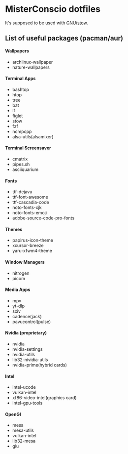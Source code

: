 # MisterConscio dotfiles

It's supposed to be used with [GNU/stow](https://www.gnu.org/software/stow/).

## List of useful packages (pacman/aur)
#### Wallpapers
* archlinux-wallpaper
* nature-wallpapers

#### Terminal Apps
* bashtop
* htop
* tree
* bat
* lf
* figlet
* stow
* fzf
* ncmpcpp
* alsa-utils(alsamixer)

#### Terminal Screensaver
* cmatrix
* pipes.sh
* asciiquarium

#### Fonts
* ttf-dejavu
* ttf-font-awesome
* ttf-cascadia-code
* noto-fonts-cjk
* noto-fonts-emoji
* adobe-source-code-pro-fonts

#### Themes
* papirus-icon-theme
* xcursor-breeze
* yaru-xfwm4-theme

#### Window Managers
* nitrogen
* picom

#### Media Apps
* mpv
* yt-dlp
* sxiv
* cadence(jack)
* pavucontrol(pulse)

#### Nvidia (proprietary)
* nvidia
* nvidia-settings
* nvidia-utils
* lib32-nividia-utils
* nvidia-prime(hybrid cards)

#### Intel
* intel-ucode
* vulkan-intel
* xf86-video-intel(graphics card)
* intel-gpu-tools

#### OpenGl
* mesa
* mesa-utils
* vulkan-intel
* lib32-mesa
* glu
